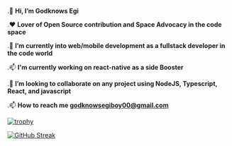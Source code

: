.👋 <strong>Hi, I’m Godknows Egi</strong> 

.❤️ <strong>Lover of Open Source contribution and Space Advocacy in the code space </strong>

.🌱 <strong>I’m currently into web/mobile development as a fullstack developer in the code world</strong>

.📫 <strong>I'm currently working on react-native as a side Booster</strong>

.💞️ <strong>I’m looking to collaborate on any project using NodeJS, Typescript, React, and javascript</strong>

.📫 <strong> How to reach me <a href="mailto:godknowsegiboy00@gmail.com" >godknowsegiboy00@gmail.com</a> </strong>



[![trophy](https://github-profile-trophy.vercel.app/?username=Dom000&theme=onedark)](https://github.com/ryo-ma/github-profile-trophy)



[![GitHub Streak](https://github-readme-streak-stats.herokuapp.com/?user=Dom000)](https://git.io/streak-stats)


